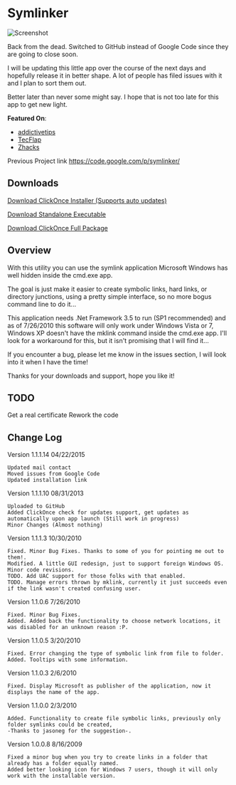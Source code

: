 Symlinker
=========

![Screenshot](http://alejandro.md/publish/Symlinker/screenshot.jpg)

Back from the dead. Switched to GitHub instead of Google Code since they are going to close soon.

I will be updating this little app over the course of the next days and hopefully release it in better shape. A lot of people has filed issues with it and I plan to sort them out.

Better later than never some might say. I hope that is not too late for this app to get new light.

**Featured On**:

* [addictivetips](http://www.addictivetips.com/windows-tips/symlinker-create-symlink-hardlink-and-directory-junction-in-windows/)
* [TecFlap](http://www.tecflap.com/2012/05/29/software-day-winautohide-symlinker-hyperdesktop/)
* [Zhacks](http://www.zhacks.com/easily-create-symbolic-link-with-mklink-gui-symlinker/)

Previous Project link
https://code.google.com/p/symlinker/

Downloads
---------
[Download ClickOnce Installer (Supports auto updates)](http://bit.ly/symlinker_clickonce)

[Download Standalone Executable](http://bit.ly/symlinker_executable)

[Download ClickOnce Full Package](http://bit.ly/symlinker_package)


Overview
--------

With this utility you can use the symlink application Microsoft Windows has well hidden inside the cmd.exe app.

The goal is just make it easier to create symbolic links, hard links, or directory junctions, using a pretty simple interface, so no more bogus command line to do it...

This application needs .Net Framework 3.5 to run (SP1 recommended) and as of 7/26/2010 this software will only work under Windows Vista or 7, Windows XP doesn't have the mklink command inside the cmd.exe app. I'll look for a workaround for this, but it isn't promising that I will find it...

If you encounter a bug, please let me know in the issues section, I will look into it when I have the time!

Thanks for your downloads and support, hope you like it!


TODO
----

Get a real certificate
Rework the code

Change Log
----------

Version 1.1.1.14 04/22/2015

    Updated mail contact
    Moved issues from Google Code
    Updated installation link

Version 1.1.1.10 08/31/2013

    Uploaded to GitHub
    Added ClickOnce check for updates support, get updates as automatically upon app launch (Still work in progress)
    Minor Changes (Almost nothing)

Version 1.1.1.3 10/30/2010

    Fixed. Minor Bug Fixes. Thanks to some of you for pointing me out to them!.
    Modified. A little GUI redesign, just to support foreign Windows OS.
    Minor code revisions.
    TODO. Add UAC support for those folks with that enabled.
    TODO. Manage errors thrown by mklink, currently it just succeeds even if the link wasn't created confusing user.

Version 1.1.0.6 7/26/2010

    Fixed. Minor Bug Fixes.
    Added. Added back the functionality to choose network locations, it was disabled for an unknown reason :P.

Version 1.1.0.5 3/20/2010

    Fixed. Error changing the type of symbolic link from file to folder.
    Added. Tooltips with some information.

Version 1.1.0.3 2/6/2010

    Fixed. Display Microsoft as publisher of the application, now it displays the name of the app.

Version 1.1.0.0 2/3/2010

    Added. Functionality to create file symbolic links, previously only folder symlinks could be created, 
    -Thanks to jasoneg for the suggestion-.

Version 1.0.0.8 8/16/2009

    Fixed a minor bug when you try to create links in a folder that already has a folder equally named.
    Added better looking icon for Windows 7 users, though it will only work with the installable version.
